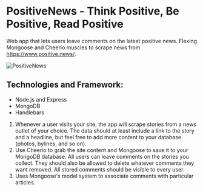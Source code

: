 # PositiveNews - Think Positive, Be Positive, Read Positive

Web app that lets users leave comments on the latest positive news. Flexing Mongoose and Cheerio muscles to scrape news from https://www.positive.news/. 

![PositiveNews](http://i.imgur.com/zBd6P1k.gifv)

##  Technologies and Framework:
* Node.js and Express
* MongoDB
* Handlebars

1. Whenever a user visits your site, the app will scrape stories from a news outlet of your choice. The data should at least include a link to the story and a headline, but feel free to add more content to your database (photos, bylines, and so on).
2. Use Cheerio to grab the site content and Mongoose to save it to your MongoDB database.
All users can leave comments on the stories you collect. They should also be allowed to delete whatever comments they want removed. All stored comments should be visible to every user.
3. Uses Mongoose's model system to associate comments with particular articles.